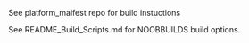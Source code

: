 See platform_maifest repo for build instuctions

See README_Build_Scripts.md for NOOBBUILDS build options.
